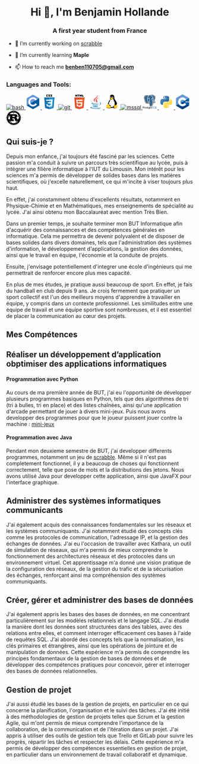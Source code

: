 <h1 align="center">Hi 👋, I'm Benjamin Hollande</h1>   
<h3 align="center">A first year student from France</h3>

- 🔭 I’m currently working on [scrabble](https://github.com/naguiagahnim/scrabble.git)

- 🌱 I’m currently learning **Maple**

- 📫 How to reach me **benben110705@gmail.com**

<h3 align="left">Languages and Tools:</h3>
<p align="left"> <a href="https://www.gnu.org/software/bash/" target="_blank" rel="noreferrer"> <img src="https://www.vectorlogo.zone/logos/gnu_bash/gnu_bash-icon.svg" alt="bash" width="40" height="40"/> </a> <a href="https://www.cprogramming.com/" target="_blank" rel="noreferrer"> <img src="https://raw.githubusercontent.com/devicons/devicon/master/icons/c/c-original.svg" alt="c" width="40" height="40"/> </a> <a href="https://www.w3schools.com/css/" target="_blank" rel="noreferrer"> <img src="https://raw.githubusercontent.com/devicons/devicon/master/icons/css3/css3-original-wordmark.svg" alt="css3" width="40" height="40"/> </a> <a href="https://git-scm.com/" target="_blank" rel="noreferrer"> <img src="https://www.vectorlogo.zone/logos/git-scm/git-scm-icon.svg" alt="git" width="40" height="40"/> </a> <a href="https://www.w3.org/html/" target="_blank" rel="noreferrer"> <img src="https://raw.githubusercontent.com/devicons/devicon/master/icons/html5/html5-original-wordmark.svg" alt="html5" width="40" height="40"/> </a> <a href="https://www.java.com" target="_blank" rel="noreferrer"> <img src="https://raw.githubusercontent.com/devicons/devicon/master/icons/java/java-original.svg" alt="java" width="40" height="40"/> </a> <a href="https://www.linux.org/" target="_blank" rel="noreferrer"> <img src="https://raw.githubusercontent.com/devicons/devicon/master/icons/linux/linux-original.svg" alt="linux" width="40" height="40"/> </a> <a href="https://www.microsoft.com/en-us/sql-server" target="_blank" rel="noreferrer"> <img src="https://www.svgrepo.com/show/303229/microsoft-sql-server-logo.svg" alt="mssql" width="40" height="40"/> </a> <a href="https://www.postgresql.org" target="_blank" rel="noreferrer"> <img src="https://raw.githubusercontent.com/devicons/devicon/master/icons/postgresql/postgresql-original-wordmark.svg" alt="postgresql" width="40" height="40"/> </a> <a href="https://www.python.org" target="_blank" rel="noreferrer"> <img src="https://raw.githubusercontent.com/devicons/devicon/master/icons/python/python-original.svg" alt="python" width="40" height="40"/> </a> <img src="https://github.com/devicons/devicon/blob/master/icons/cplusplus/cplusplus-original.svg" alt="postgresql" width="40" height="40"/> <img src="https://github.com/devicons/devicon/blob/master/icons/rust/rust-original.svg" alt="postgresql" width="40" height="40"/></p> 

## Qui suis-je ?

Depuis mon enfance, j'ai toujours été fasciné par les sciences. Cette passion m'a conduit à suivre un parcours très scientifique au lycée, puis à intégrer une filière informatique à l'IUT du Limousin. Mon intérêt pour les sciences m'a permis de développer de solides bases dans les matières scientifiques, où j'excelle naturellement, ce qui m'incite à viser toujours plus haut.

En effet, j'ai constamment obtenu d'excellents résultats, notamment en Physique-Chimie et en Mathématiques, mes enseignements de spécialité au lycée. J'ai ainsi obtenu mon Baccalauréat avec mention Très Bien.

Dans un premier temps, je souhaite terminer mon BUT Informatique afin d'acquérir des connaissances et des compétences générales en informatique. Cela me permettra de devenir polyvalent et de disposer de bases solides dans divers domaines, tels que l'administration des systèmes d'information, le développement d'applications, la gestion des données, ainsi que le travail en équipe, l'économie et la conduite de projets.

Ensuite, j'envisage potentiellement d'integrer une école d'ingénieurs qui me permettrait de renforcer encore plus mes capacité.

En plus de mes études, je pratique aussi beaucoup de sport. En effet, je fais du handball en club depuis 9 ans. Je crois fermement que pratiquer un sport collectif est l'un des meilleurs moyens d'apprendre à travailler en équipe, y compris dans un contexte professionnel. Les similitudes entre une équipe de travail et une équipe sportive sont nombreuses, et il est essentiel de placer la communication au cœur des projets.

## Mes Compétences

## Réaliser un développement d’application obptimiser des applications informatiques

#### Programmation avec Python

Au cours de ma première année de BUT, j'ai eu l'opportunité de développer plusieurs programmes basiques en Python, tels que des algorithmes de tri (tri à bulles, tri en place) et des listes chaînées, ainsi qu'une application d'arcade permettant de jouer à divers mini-jeux. Puis nous avons developper des programmes pour que le joueur puissent jouer contre la machine : [mini-jeux](https://github.com/sp4rk555/sae-1.02.git)

#### Programmation avec Java

Pendant mon deuxieme semestre de BUT, j'ai developper differents programmes, notamment un jeu de [scrabble](https://github.com/naguiagahnim/scrabble). Même si il n'est pas completement fonctionnel, il y a beaucoup de choses qui fonctionnent correctement, telle que pose de mots et la distributions des jetons. Nous avons utilisé Java pour developper cette application, ainsi que JavaFX pour l'interface graphique.

## Administrer des systèmes informatiques communicants

J'ai également acquis des connaissances fondamentales sur les réseaux et les systèmes communiquants. J'ai notamment étudié des concepts clés comme les protocoles de communication, l'adressage IP, et la gestion des échanges de données. J'ai eu l'occasion de travailler avec Kathara, un outil de simulation de réseaux, qui m'a permis de mieux comprendre le fonctionnement des architectures réseaux et des protocoles dans un environnement virtuel. Cet apprentissage m'a donné une vision pratique de la configuration des réseaux, de la gestion du trafic et de la sécurisation des échanges, renforçant ainsi ma compréhension des systèmes communiquants.

## Créer, gérer et administrer des bases de données

J'ai également appris les bases des bases de données, en me concentrant particulièrement sur les modèles relationnels et le langage SQL. J'ai étudié la manière dont les données sont structurées dans des tables, avec des relations entre elles, et comment interroger efficacement ces bases à l'aide de requêtes SQL. J'ai abordé des concepts tels que la normalisation, les clés primaires et étrangères, ainsi que les opérations de jointure et de manipulation de données. Cette expérience m'a permis de comprendre les principes fondamentaux de la gestion de bases de données et de développer des compétences pratiques pour concevoir, gérer et interroger des bases de données relationnelles.

## Gestion de projet

J'ai aussi étudié les bases de la gestion de projets, en particulier en ce qui concerne la planification, l'organisation et le suivi des tâches. J'ai été initié à des méthodologies de gestion de projets telles que Scrum et la gestion Agile, qui m'ont permis de mieux comprendre l'importance de la collaboration, de la communication et de l'itération dans un projet. J'ai appris à utiliser des outils de gestion tels que Trello et GitLab pour suivre les progrès, répartir les tâches et respecter les délais. Cette expérience m'a permis de développer des compétences essentielles en gestion de projet, en particulier dans un environnement de travail collaboratif et dynamique.



